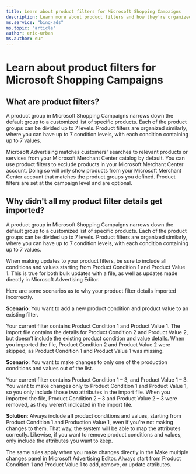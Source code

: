 ```yaml
---
title: Learn about product filters for Microsoft Shopping Campaigns
description: Learn more about product filters and how they're organized.
ms.service: "bing-ads"
ms.topic: "article"
author: eric-urban
ms.author: eur
---
```


# Learn about product filters for Microsoft Shopping Campaigns

## What are product filters?
A product group in Microsoft Shopping Campaigns narrows down the default group to a customized list of specific products. Each of the product groups can be divided up to 7 levels. Product filters are organized similarly, where you can have up to 7 condition levels, with each condition containing up to 7 values.

Microsoft Advertising matches customers' searches to relevant products or services from your Microsoft Merchant Center catalog by default. You can use product filters to exclude products in your Microsoft Merchant Center account. Doing so will only show products from your Microsoft Merchant Center account that matches the product groups you defined. Product filters are set at the campaign level and are optional.

## Why didn't all my product filter details get imported?
A product group in Microsoft Shopping Campaigns narrows down the default group to a customized list of specific products. Each of the product groups can be divided up to 7 levels. Product filters are organized similarly, where you can have up to 7 condition levels, with each condition containing up to 7 values.

When making updates to your product filters, be sure to include all conditions and values starting from Product Condition 1 and Product Value 1. This is true for both bulk updates with a file, as well as updates made directly in Microsoft Advertising Editor.

Here are some scenarios as to why your product filter details imported incorrectly.

**Scenario**: You want to add a new product condition and product value to an existing filter.

Your current filter contains Product Condition 1 and Product Value 1. The import file contains the details for Product Condition 2 and Product Value 2, but doesn’t include the existing product condition and value details. When you imported the file, Product Condition 2 and Product Value 2 were skipped, as Product Condition 1 and Product Value 1 was missing.

**Scenario**: You want to make changes to only one of the production conditions and values out of the list.

Your current filter contains Product Condition 1 – 3, and Product Value 1 – 3. You want to make changes only to Product Condition 1 and Product Value 1, so you only include those two attributes in the import file. When you imported the file, Product Condition 2 – 3 and Product Value 2 – 3 were removed, as they weren’t indicated in the import file.

**Solution**: Always include **all** product conditions and values, starting from Product Condition 1 and Production Value 1, even if you’re not making changes to them. That way, the system will be able to map the attributes correctly. Likewise, if you want to remove product conditions and values, only include the attributes you want to keep.

The same rules apply when you make changes directly in the Make multiple changes panel in Microsoft Advertising Editor. Always start from Product Condition 1 and Product Value 1 to add, remove, or update attributes.



